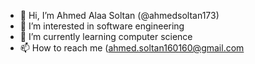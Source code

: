 - 👋 Hi, I’m Ahmed Alaa Soltan (@ahmedsoltan173)
- 👀 I’m interested in software engineering 
- 🌱 I’m currently learning computer science 
- 📫 How to reach me   (ahmed.soltan160160@gmail.com
